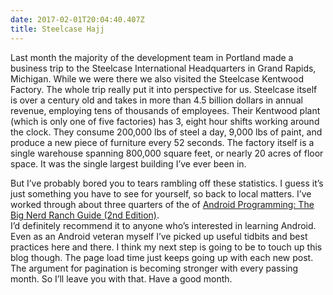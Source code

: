 ```yaml
---
date: 2017-02-01T20:04:40.407Z
title: Steelcase Hajj
---
```



Last month the majority of the development team in Portland made a business trip to the Steelcase International
Headquarters in Grand Rapids, Michigan.  While we were there we also visited the Steelcase Kentwood Factory.  The whole 
trip really put it into perspective for us.  Steelcase itself is over a century old and takes in more than 4.5 billion 
dollars in annual revenue, employing tens of thousands of employees.  Their Kentwood plant (which is only one of five 
factories) has 3, eight hour shifts working around the clock.  They consume 200,000 lbs of steel a day, 9,000 lbs of 
paint, and produce a new piece of furniture every 52 seconds.  The factory itself is a single warehouse spanning 
800,000 square feet, or nearly 20 acres of floor space.  It was the single largest building I’ve ever been in.

But I’ve probably bored you to tears rambling off these statistics.  I guess it’s just something you have to see for 
yourself, so back to local matters.  I’ve worked through about three quarters of the of 
<a href=https://www.bignerdranch.com/books/android-programming/” title="Big Nerd Ranch" target="_blank" rel="external">Android Programming: The Big Nerd Ranch Guide (2nd Edition)</a>.  
I’d definitely recommend it to anyone who’s interested in learning Android.  Even as an Android veteran myself I’ve 
picked up useful tidbits and best practices here and there.  I think my next step is going to be to touch up this blog 
though.  The page load time just keeps going up with each new post. The argument for pagination is becoming stronger 
with every passing month.  So I’ll leave you with that.  Have a good month.




